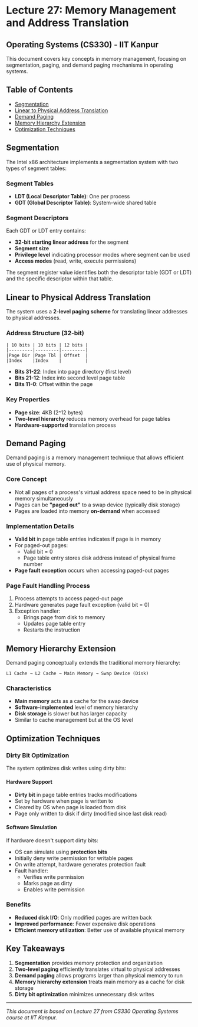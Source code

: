 # Lecture 27: Memory Management and Address Translation
## Operating Systems (CS330) - IIT Kanpur

This document covers key concepts in memory management, focusing on segmentation, paging, and demand paging mechanisms in operating systems.

## Table of Contents
- [Segmentation](#segmentation)
- [Linear to Physical Address Translation](#linear-to-physical-address-translation)
- [Demand Paging](#demand-paging)
- [Memory Hierarchy Extension](#memory-hierarchy-extension)
- [Optimization Techniques](#optimization-techniques)

## Segmentation

The Intel x86 architecture implements a segmentation system with two types of segment tables:

### Segment Tables
- **LDT (Local Descriptor Table)**: One per process
- **GDT (Global Descriptor Table)**: System-wide shared table

### Segment Descriptors
Each GDT or LDT entry contains:
- **32-bit starting linear address** for the segment
- **Segment size**
- **Privilege level** indicating processor modes where segment can be used
- **Access modes** (read, write, execute permissions)

The segment register value identifies both the descriptor table (GDT or LDT) and the specific descriptor within that table.

## Linear to Physical Address Translation

The system uses a **2-level paging scheme** for translating linear addresses to physical addresses.

### Address Structure (32-bit)
```
| 10 bits | 10 bits | 12 bits |
|---------|---------|---------|
|Page Dir |Page Tbl | Offset  |
|Index    |Index    |         |
```

- **Bits 31-22**: Index into page directory (first level)
- **Bits 21-12**: Index into second level page table
- **Bits 11-0**: Offset within the page

### Key Properties
- **Page size**: 4KB (2^12 bytes)
- **Two-level hierarchy** reduces memory overhead for page tables
- **Hardware-supported** translation process

## Demand Paging

Demand paging is a memory management technique that allows efficient use of physical memory.

### Core Concept
- Not all pages of a process's virtual address space need to be in physical memory simultaneously
- Pages can be **"paged out"** to a swap device (typically disk storage)
- Pages are loaded into memory **on-demand** when accessed

### Implementation Details
- **Valid bit** in page table entries indicates if page is in memory
- For paged-out pages:
  - Valid bit = 0
  - Page table entry stores disk address instead of physical frame number
- **Page fault exception** occurs when accessing paged-out pages

### Page Fault Handling Process
1. Process attempts to access paged-out page
2. Hardware generates page fault exception (valid bit = 0)
3. Exception handler:
   - Brings page from disk to memory
   - Updates page table entry
   - Restarts the instruction

## Memory Hierarchy Extension

Demand paging conceptually extends the traditional memory hierarchy:

```
L1 Cache → L2 Cache → Main Memory → Swap Device (Disk)
```

### Characteristics
- **Main memory** acts as a cache for the swap device
- **Software-implemented** level of memory hierarchy
- **Disk storage** is slower but has larger capacity
- Similar to cache management but at the OS level

## Optimization Techniques

### Dirty Bit Optimization
The system optimizes disk writes using dirty bits:

#### Hardware Support
- **Dirty bit** in page table entries tracks modifications
- Set by hardware when page is written to
- Cleared by OS when page is loaded from disk
- Page only written to disk if dirty (modified since last disk read)

#### Software Simulation
If hardware doesn't support dirty bits:
- OS can simulate using **protection bits**
- Initially deny write permission for writable pages
- On write attempt, hardware generates protection fault
- Fault handler:
  - Verifies write permission
  - Marks page as dirty
  - Enables write permission

### Benefits
- **Reduced disk I/O**: Only modified pages are written back
- **Improved performance**: Fewer expensive disk operations
- **Efficient memory utilization**: Better use of available physical memory

## Key Takeaways

1. **Segmentation** provides memory protection and organization
2. **Two-level paging** efficiently translates virtual to physical addresses
3. **Demand paging** allows programs larger than physical memory to run
4. **Memory hierarchy extension** treats main memory as a cache for disk storage
5. **Dirty bit optimization** minimizes unnecessary disk writes

---

*This document is based on Lecture 27 from CS330 Operating Systems course at IIT Kanpur.*
